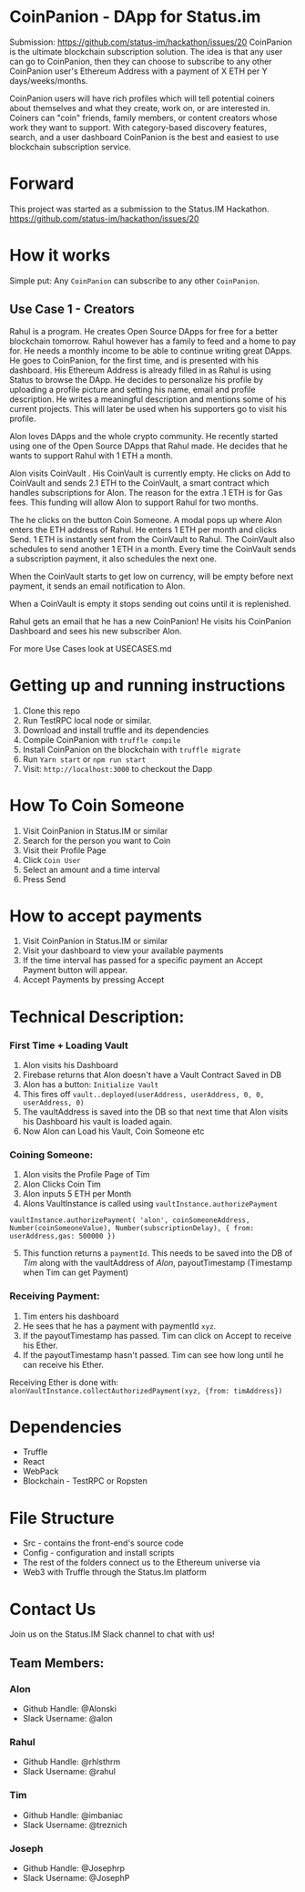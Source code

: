 # CoinPanion - DApp for Status.im
Submission: https://github.com/status-im/hackathon/issues/20
CoinPanion is the ultimate blockchain subscription solution. The idea is that any user can go to CoinPanion, then they can choose to subscribe to any other CoinPanion user's Ethereum Address with a payment of X ETH per Y days/weeks/months.

CoinPanion users will have rich profiles which will tell potential coiners about themselves and what they create, work on, or are interested in. Coiners can "coin" friends, family members, or content creators whose work they want to support. With category-based discovery features, search, and a user dashboard CoinPanion is the best and easiest to use blockchain subscription service.

# Forward
This project was started as a submission to the Status.IM Hackathon.
https://github.com/status-im/hackathon/issues/20

# How it works

Simple put: Any `CoinPanion` can subscribe to any other `CoinPanion`.
## Use Case 1 - Creators

Rahul is a program. He creates Open Source DApps for free for a better blockchain tomorrow.
Rahul however has a family to feed and a home to pay for. He needs a monthly income to be able to continue writing great DApps.
He goes to CoinPanion, for the first time, and is presented with his dashboard.
His Ethereum Address is already filled in as Rahul is using Status to browse the DApp.
He decides to personalize his profile by uploading a profile picture and setting his name, email and profile description.
He writes a meaningful description and mentions some of his current projects.
This will later be used when his supporters go to visit his profile.

Alon loves DApps and the whole crypto community.
He recently started using one of the Open Source DApps that Rahul made.
He decides that he wants to support Rahul with 1 ETH a month.

Alon visits CoinVault . His CoinVault is currently empty.
He clicks on Add to CoinVault and sends 2.1 ETH to the CoinVault, a smart contract which handles subscriptions for Alon.
The reason for the extra .1 ETH is for Gas fees.
This funding will allow Alon to support Rahul for two months.

The he clicks on the button Coin Someone.
A modal pops up where Alon enters the ETH address of Rahul.
He enters 1 ETH per month and clicks Send.
1 ETH is instantly sent from the CoinVault to Rahul.
The CoinVault also schedules to send another 1 ETH in a month.
Every time the CoinVault sends a subscription payment, it also schedules the next one.

When the CoinVault starts to get low on currency, will be empty before next payment, it sends an email notification to Alon.

When a CoinVault is empty it stops sending out coins until it is replenished.

Rahul gets an email that he has a new CoinPanion!
He visits his CoinPanion Dashboard and sees his new subscriber Alon.

For more Use Cases look at USECASES.md

# Getting up and running instructions
1. Clone this repo
2. Run TestRPC local node or similar.
3. Download and install truffle and its dependencies
5. Compile CoinPanion with `truffle compile`
6. Install CoinPanion on the blockchain with `truffle migrate`
7. Run `Yarn start` or `npm run start`
8. Visit: `http://localhost:3000` to checkout the Dapp

# How To Coin Someone
1. Visit CoinPanion in Status.IM or similar
2. Search for the person you want to Coin
3. Visit their Profile Page
4. Click `Coin User`
3. Select an amount and a time interval
4. Press Send

# How to accept payments
1. Visit CoinPanion in Status.IM or similar
2. Visit your dashboard to view your available payments
3. If the time interval has passed for a specific payment an Accept Payment button will appear.
3. Accept Payments by pressing Accept

# Technical Description:
### First Time + Loading Vault
1. Alon visits his Dashboard
2. Firebase returns that Alon doesn't have a Vault Contract Saved in DB
3. Alon has a button: `Initialize Vault`
4. This fires off `vault..deployed(userAddress, userAddress, 0, 0, userAddress, 0)`
5. The vaultAddress is saved into the DB so that next time that Alon visits his Dashboard his vault is loaded again.
6. Now Alon can Load his Vault, Coin Someone etc

### Coining Someone:
1. Alon visits the Profile Page of Tim
2. Alon Clicks Coin Tim
3. Alon inputs 5 ETH per Month
4. Alons VaultInstance is called using `vaultInstance.authorizePayment`
```
vaultInstance.authorizePayment( 'alon', coinSomeoneAddress, Number(coinSomeoneValue), Number(subscriptionDelay), { from: userAddress,gas: 500000 })
```
5. This function returns a `paymentId`. This needs to be saved into the DB of *Tim* along with the vaultAddress of *Alon*, payoutTimestamp (Timestamp when Tim can get Payment)

### Receiving Payment:
1. Tim enters his dashboard
2. He sees that he has a payment with paymentId `xyz`. 
3. If the payoutTimestamp has passed. Tim can click on Accept to receive his Ether.
3. If the payoutTimestamp hasn't passed. Tim can see how long until he can receive his Ether.

Receiving Ether is done with: `alonVaultInstance.collectAuthorizedPayment(xyz, {from: timAddress})`

# Dependencies
* Truffle
* React
* WebPack
* Blockchain - TestRPC or Ropsten

# File Structure
* Src - contains the front-end's source code 
* Config - configuration and install scripts 
* The rest of the folders connect us to the Ethereum universe via
* Web3 with Truffle through the Status.Im platform

# Contact Us
Join us on the Status.IM Slack channel to chat with us!

## Team Members:
### Alon
* Github Handle: @Alonski
* Slack Username: @alon

### Rahul
* Github Handle: @rhlsthrm
* Slack Username: @rahul

### Tim
* Github Handle: @imbaniac
* Slack Username: @treznich

### Joseph
* Github Handle: @Josephrp
* Slack Username: @JosephP
